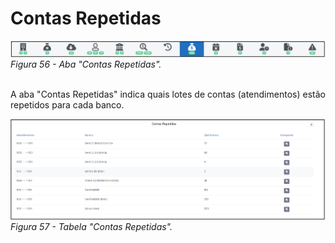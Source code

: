 # Contas Repetidas

![Aba "Contas Repetidas"](img/AbaContasRepetidas.png)<br>
*Figura 56 - Aba "Contas Repetidas".* <br><br>

<p style="text-align: justify;">A aba "Contas Repetidas" indica quais lotes de contas (atendimentos) estão repetidos para cada banco.</p>

![Tabela "Contas Repetidas"](img/ContasRepetidas.png)<br>
*Figura 57 - Tabela "Contas Repetidas".* <br><br>

